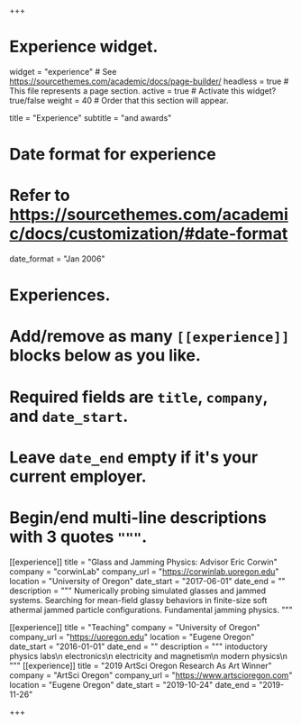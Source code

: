 +++
# Experience widget.
widget = "experience"  # See https://sourcethemes.com/academic/docs/page-builder/
headless = true  # This file represents a page section.
active = true  # Activate this widget? true/false
weight = 40  # Order that this section will appear.

title = "Experience"
subtitle = "and awards"

# Date format for experience
#   Refer to https://sourcethemes.com/academic/docs/customization/#date-format
date_format = "Jan 2006"

# Experiences.
#   Add/remove as many `[[experience]]` blocks below as you like.
#   Required fields are `title`, `company`, and `date_start`.
#   Leave `date_end` empty if it's your current employer.
#   Begin/end multi-line descriptions with 3 quotes `"""`.
[[experience]]
  title = "Glass and Jamming Physics: Advisor Eric Corwin"
  company = "corwinLab"
  company_url =  "https://corwinlab.uoregon.edu"
  location = "University of Oregon"
  date_start = "2017-06-01"
  date_end = ""
  description = """
  Numerically probing simulated glasses and jammed systems. Searching for mean-field
  glassy behaviors in finite-size soft athermal jammed particle configurations.
  Fundamental jamming physics.
  """

[[experience]]
  title = "Teaching"
  company = "University of Oregon"
  company_url = "https://uoregon.edu"
  location = "Eugene Oregon"
  date_start = "2016-01-01"
  date_end = ""
  description = """
  intoductory physics labs\n
  electronics\n
  electricity and magnetism\n
  modern physics\n
  """
[[experience]]
  title = "2019 ArtSci Oregon Research As Art Winner"
  company = "ArtSci Oregon"
  company_url = "https://www.artscioregon.com"
  location = "Eugene Oregon"
  date_start = "2019-10-24"
  date_end = "2019-11-26"

+++
